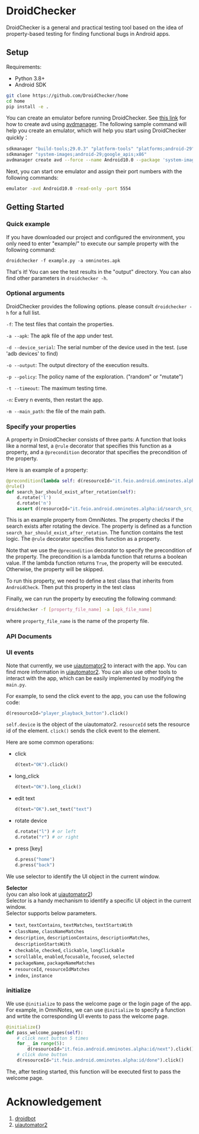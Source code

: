 # DroidChecker

DroidChecker is a general and practical testing tool based on the idea of property-based testing for finding functional bugs in Android apps.

## Setup

Requirements:

- Python 3.8+
- Android SDK

```bash
git clone https://github.com/DroidChecker/home
cd home
pip install -e .
```

You can create an emulator before running DroidChecker. See [this link](https://stackoverflow.com/questions/43275238/how-to-set-system-images-path-when-creating-an-android-avd) for how to create avd using [avdmanager](https://developer.android.com/studio/command-line/avdmanager).
The following sample command will help you create an emulator, which will help you start using DroidChecker quickly：

```bash
sdkmanager "build-tools;29.0.3" "platform-tools" "platforms;android-29"
sdkmanager "system-images;android-29;google_apis;x86"
avdmanager create avd --force --name Android10.0 --package 'system-images;android-29;google_apis;x86' --abi google_apis/x86 --sdcard 1024M --device "pixel_2"
```

Next, you can start one emulator and assign their port numbers with the following commands:

```bash
emulator -avd Android10.0 -read-only -port 5554
```

## Getting Started

### Quick example

If you have downloaded our project and configured the environment, you only need to enter "example/" to execute our sample property with the following command:

```
droidchecker -f example.py -a omninotes.apk
```

That's it! You can see the test results in the "output" directory.
You can also find other parameters in ``droidchecker -h``.

### Optional arguments

DroidChecker provides the following options. please consult ``droidchecker -h`` for a full list.

``-f``: The test files that contain the properties.

``-a --apk``: The apk file of the app under test.

``-d --device_serial``: The serial number of the device used in the test. (use 'adb devices' to find)

``-o --output``: The output directory of the execution results.

``-p --policy``: The policy name of the exploration. ("random" or "mutate")

``-t --timeout``: The maximum testing time.

``-n``: Every n events, then restart the app.

``-m --main_path``: the file of the main path.

### Specify your properties

A property in DroiodChecker consists of three parts: A function that looks like a normal test, a `@rule` decorator that specifies this function as a property, and a ``@precondition`` decorator that specifies the precondition of the property.

Here is an example of a property:

```python
@precondition(lambda self: d(resourceId="it.feio.android.omninotes.alpha:id/search_src_text").exists())
@rule()
def search_bar_should_exist_after_rotation(self):
    d.rotate('l')
    d.rotate('n')
    assert d(resourceId="it.feio.android.omninotes.alpha:id/search_src_text").exists() 
```

This is an example property from OmniNotes. The property checks if the search exists after rotating the device. The property is defined as a function `search_bar_should_exist_after_rotation`. The function contains the test logic. The `@rule` decorator specifies this function as a property.

Note that we use the `@precondition` decorator to specify the precondition of the property. The precondition is a lambda function that returns a boolean value. If the lambda function returns `True`, the property will be executed. Otherwise, the property will be skipped.

To run this property, we need to define a test class that inherits from ``AndroidCheck``. Then put this property in the test class

Finally, we can run the property by executing the following command:

```bash
droidchecker -f [property_file_name] -a [apk_file_name]

```

where ``property_file_name`` is the name of the property file.

### API Documents



### UI events

Note that currently, we use [uiautomator2](https://github.com/openatx/uiautomator2) to interact with the app. You can find more information in [uiautomator2](https://github.com/openatx/uiautomator2).
You can also use other tools to interact with the app, which can be easily implemented by modifying the `main.py`.

For example, to send the click event to the app, you can use the following code:

```python
d(resourceId="player_playback_button").click()
```

``self.device`` is the object of the uiautomator2.
``resourceId`` sets the resource id of the element.
``click()`` sends the click event to the element.

Here are some common operations:

* click
  ```python
  d(text="OK").click()
  ``` 
* long_click
  ```python
  d(text="OK").long_click()
  ```
* edit text
  ```python
  d(text="OK").set_text("text")
  ```
* rotate device
  ```python
  d.rotate("l") # or left
  d.rotate("r") # or right
  ```
* press [key]
  ```python
  d.press("home")
  d.press("back")
  ```
We use selector to identify the UI object in the current window.  

**Selector**  
(you can also look at [uiautomator2](https://github.com/openatx/uiautomator2?tab=readme-ov-file#selector))  
Selector is a handy mechanism to identify a specific UI object in the current window.  
Selector supports below parameters.

*  `text`, `textContains`, `textMatches`, `textStartsWith`
*  `className`, `classNameMatches`
*  `description`, `descriptionContains`, `descriptionMatches`, `descriptionStartsWith`
*  `checkable`, `checked`, `clickable`, `longClickable`
*  `scrollable`, `enabled`,`focusable`, `focused`, `selected`
*  `packageName`, `packageNameMatches`
*  `resourceId`, `resourceIdMatches`
*  `index`, `instance`  

### initialize
We use ``@initialize`` to pass the welcome page or the login page of the app.
For example, in OmniNotes, we can use ``@initialize`` to specify a function and wrtite the corresponding UI events to pass the welcome page.

```python
@initialize()
def pass_welcome_pages(self):
    # click next button 5 times
    for _ in range(5):
        d(resourceId="it.feio.android.omninotes.alpha:id/next").click()
    # click done button
    d(resourceId="it.feio.android.omninotes.alpha:id/done").click()
```

The, after testing started, this function will be executed first to pass the welcome page.

# Acknowledgement

1. [droidbot](https://github.com/honeynet/droidbot)
2. [uiautomator2](https://github.com/openatx/uiautomator2)